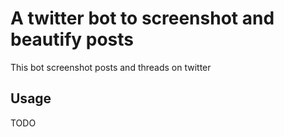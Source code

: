 # A twitter bot to screenshot and beautify posts

This bot screenshot posts and threads on twitter

## Usage
TODO

